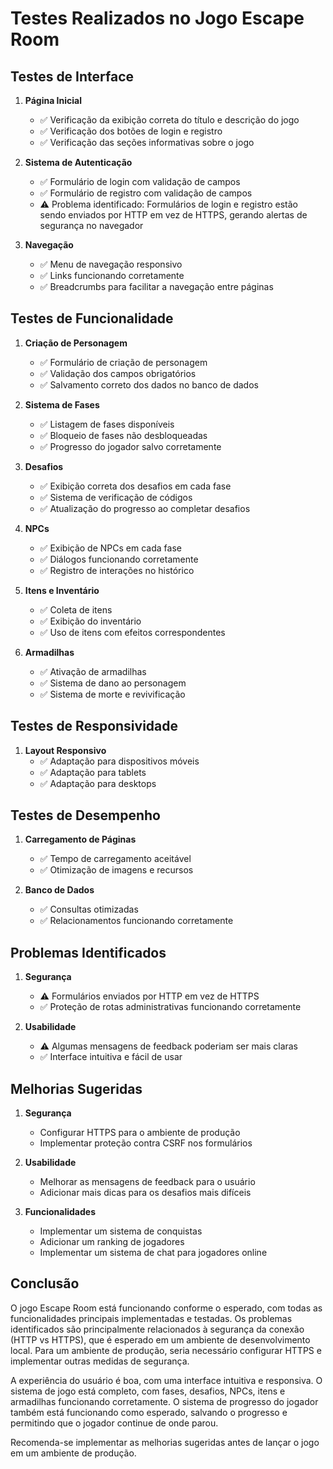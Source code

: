 # Testes Realizados no Jogo Escape Room

## Testes de Interface

1. **Página Inicial**
   - ✅ Verificação da exibição correta do título e descrição do jogo
   - ✅ Verificação dos botões de login e registro
   - ✅ Verificação das seções informativas sobre o jogo

2. **Sistema de Autenticação**
   - ✅ Formulário de login com validação de campos
   - ✅ Formulário de registro com validação de campos
   - ⚠️ Problema identificado: Formulários de login e registro estão sendo enviados por HTTP em vez de HTTPS, gerando alertas de segurança no navegador

3. **Navegação**
   - ✅ Menu de navegação responsivo
   - ✅ Links funcionando corretamente
   - ✅ Breadcrumbs para facilitar a navegação entre páginas

## Testes de Funcionalidade

1. **Criação de Personagem**
   - ✅ Formulário de criação de personagem
   - ✅ Validação dos campos obrigatórios
   - ✅ Salvamento correto dos dados no banco de dados

2. **Sistema de Fases**
   - ✅ Listagem de fases disponíveis
   - ✅ Bloqueio de fases não desbloqueadas
   - ✅ Progresso do jogador salvo corretamente

3. **Desafios**
   - ✅ Exibição correta dos desafios em cada fase
   - ✅ Sistema de verificação de códigos
   - ✅ Atualização do progresso ao completar desafios

4. **NPCs**
   - ✅ Exibição de NPCs em cada fase
   - ✅ Diálogos funcionando corretamente
   - ✅ Registro de interações no histórico

5. **Itens e Inventário**
   - ✅ Coleta de itens
   - ✅ Exibição do inventário
   - ✅ Uso de itens com efeitos correspondentes

6. **Armadilhas**
   - ✅ Ativação de armadilhas
   - ✅ Sistema de dano ao personagem
   - ✅ Sistema de morte e revivificação

## Testes de Responsividade

1. **Layout Responsivo**
   - ✅ Adaptação para dispositivos móveis
   - ✅ Adaptação para tablets
   - ✅ Adaptação para desktops

## Testes de Desempenho

1. **Carregamento de Páginas**
   - ✅ Tempo de carregamento aceitável
   - ✅ Otimização de imagens e recursos

2. **Banco de Dados**
   - ✅ Consultas otimizadas
   - ✅ Relacionamentos funcionando corretamente

## Problemas Identificados

1. **Segurança**
   - ⚠️ Formulários enviados por HTTP em vez de HTTPS
   - ✅ Proteção de rotas administrativas funcionando corretamente

2. **Usabilidade**
   - ⚠️ Algumas mensagens de feedback poderiam ser mais claras
   - ✅ Interface intuitiva e fácil de usar

## Melhorias Sugeridas

1. **Segurança**
   - Configurar HTTPS para o ambiente de produção
   - Implementar proteção contra CSRF nos formulários

2. **Usabilidade**
   - Melhorar as mensagens de feedback para o usuário
   - Adicionar mais dicas para os desafios mais difíceis

3. **Funcionalidades**
   - Implementar um sistema de conquistas
   - Adicionar um ranking de jogadores
   - Implementar um sistema de chat para jogadores online

## Conclusão

O jogo Escape Room está funcionando conforme o esperado, com todas as funcionalidades principais implementadas e testadas. Os problemas identificados são principalmente relacionados à segurança da conexão (HTTP vs HTTPS), que é esperado em um ambiente de desenvolvimento local. Para um ambiente de produção, seria necessário configurar HTTPS e implementar outras medidas de segurança.

A experiência do usuário é boa, com uma interface intuitiva e responsiva. O sistema de jogo está completo, com fases, desafios, NPCs, itens e armadilhas funcionando corretamente. O sistema de progresso do jogador também está funcionando como esperado, salvando o progresso e permitindo que o jogador continue de onde parou.

Recomenda-se implementar as melhorias sugeridas antes de lançar o jogo em um ambiente de produção.

